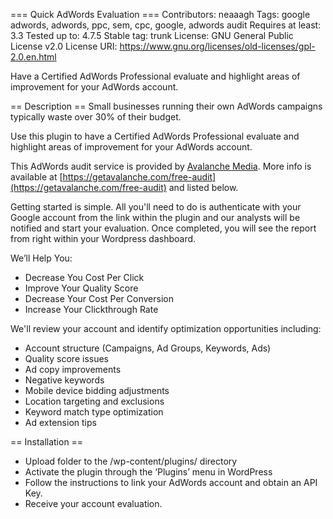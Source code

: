 === Quick AdWords Evaluation ===
Contributors: neaaagh
Tags: google adwords, adwords, ppc, sem, cpc, google, adwords audit
Requires at least: 3.3
Tested up to: 4.7.5
Stable tag: trunk
License: GNU General Public License v2.0
License URI: https://www.gnu.org/licenses/old-licenses/gpl-2.0.en.html

 Have a Certified AdWords Professional evaluate and highlight areas of improvement for your AdWords account.

== Description ==
Small businesses running their own AdWords campaigns typically waste over 30% of their budget.

Use this plugin to have a Certified AdWords Professional evaluate and highlight areas of improvement for your AdWords account.

This AdWords audit service is provided by [Avalanche Media](https://getavalanche.com). More info is available at [https://getavalanche.com/free-audit](https://getavalanche.com/free-audit) and listed below. 

Getting started is simple. All you'll need to do is authenticate with your Google account from the link within the plugin and our analysts will be notified and start your evaluation. Once completed, you will see the report from right within your Wordpress dashboard.

We’ll Help You:
- Decrease You Cost Per Click
- Improve Your Quality Score
- Decrease Your Cost Per Conversion
- Increase Your Clickthrough Rate

We'll review your account and identify optimization opportunities including:
- Account structure (Campaigns, Ad Groups, Keywords, Ads)
- Quality score issues
- Ad copy improvements
- Negative keywords
- Mobile device bidding adjustments
- Location targeting and exclusions
- Keyword match type optimization
- Ad extension tips

== Installation ==
- Upload folder to the /wp-content/plugins/ directory
- Activate the plugin through the ‘Plugins’ menu in WordPress
- Follow the instructions to link your AdWords account and obtain an API Key.
- Receive your account evaluation.
